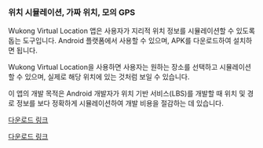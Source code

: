 <h3>위치 시뮬레이션, 가짜 위치, 모의 GPS</h3>

Wukong Virtual Location 앱은 사용자가 지리적 위치 정보를 시뮬레이션할 수 있도록 돕는 도구입니다. Android 플랫폼에서 사용할 수 있으며, APK를 다운로드하여 설치하면 됩니다.

Wukong Virtual Location을 사용하면 사용자는 원하는 장소를 선택하고 시뮬레이션할 수 있으며, 실제로 해당 위치에 있는 것처럼 보일 수 있습니다.

이 앱의 개발 목적은 Android 개발자가 위치 기반 서비스(LBS)를 개발할 때 위치 및 경로 정보를 보다 정확하게 시뮬레이션하여 개발 비용을 절감하는 데 있습니다.

<a href="https://www.123pan.com/s/k6bMjv-adiI.html" target="_blank">다운로드 링크</a>

<a href="https://wwnr.lanzouv.com/b0knhjugb" target="_blank">다운로드 링크</a>
